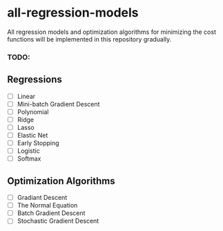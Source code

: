 # all-regression-models
All regression models and optimization algorithms for minimizing the cost functions will be implemented in this repository gradually.
### TODO:
## Regressions
- [ ] Linear
- [ ] Mini-batch Gradient Descent
- [ ] Polynomial
- [ ] Ridge
- [ ] Lasso
- [ ] Elastic Net
- [ ] Early Stopping 
- [ ] Logistic
- [ ] Softmax

## Optimization Algorithms
- [ ] Gradiant Descent
- [ ] The Normal Equation
- [ ] Batch Gradient Descent
- [ ] Stochastic Gradient Descent

